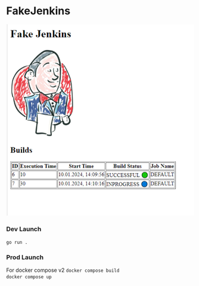 # FakeJenkins

![Screenshot](screenshot.png)

### Dev Launch

```go run .```  

### Prod Launch
For docker compose v2
```docker compose build```  
```docker compose up```  
  
